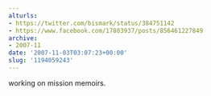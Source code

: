 ```yaml
---
alturls:
- https://twitter.com/bismark/status/384751142
- https://www.facebook.com/17803937/posts/856461227849
archive:
- 2007-11
date: '2007-11-03T03:07:23+00:00'
slug: '1194059243'
---
```


working on mission memoirs.

